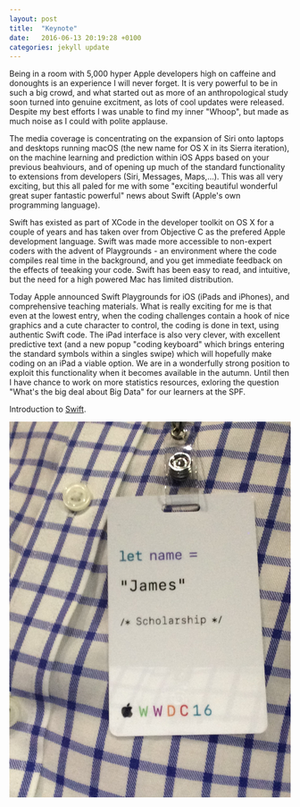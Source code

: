 ```yaml
---
layout: post
title:  "Keynote"
date:   2016-06-13 20:19:28 +0100
categories: jekyll update
---
```


Being in a room with 5,000 hyper Apple developers high on caffeine and donoughts is an experience I will never forget. It is very powerful to be in such a big crowd, and what started out as more of an anthropological study soon turned into genuine excitment, as lots of cool updates were released. Despite my best efforts I was unable to find my inner "Whoop", but made as much noise as I could with polite applause. 

The media coverage is concentrating on the expansion of Siri onto laptops and desktops running macOS (the new name for OS X in its Sierra iteration), on the machine learning and prediction within iOS Apps based on your previous beahviours, and of opening up much of the standard functionality to extensions from developers (Siri, Messages, Maps,...). This was all very exciting, but this all paled for me with some "exciting beautiful wonderful great super fantastic powerful" news about Swift (Apple's own programming language).

Swift has existed as part of XCode in the developer toolkit on OS X for a couple of years and has taken over from Objective C as the prefered Apple development language. Swift was made more accessible to non-expert coders with the advent of Playgrounds - an environment where the code compiles real time in the background, and you get immediate feedback on the effects of teeaking your code. Swift has been easy to read, and intuitive, but the need for a high powered Mac has limited distribution.

Today Apple announced Swift Playgrounds for iOS (iPads and iPhones), and comprehensive teaching materials. What is really exciting for me is that even at the lowest entry, when the coding challenges contain a hook of nice graphics and a cute character to control, the coding is done in text, using authentic Swift code. The iPad interface is also very clever, with excellent predictive text (and a new popup "coding keyboard" which brings entering the standard symbols within a singles swipe) which will hopefully make coding on an iPad a viable option. We are in a wonderfully strong position to exploit this functionality when it becomes available in the autumn. Until then I have chance to work on more statistics resources, exloring the question "What's the big deal about Big Data" for our learners at the SPF.

Introduction to [Swift](https://developer.apple.com/library/ios/documentation/Swift/Conceptual/Swift_Programming_Language/index.html#//apple_ref/doc/uid/TP40014097-CH3-ID0).



![alt text](/assets/JSCWWDC.jpg "I must not lose this badge")